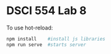 # DSCI 554 Lab 8

To use hot-reload:

```bash
npm install    #install js libraries
npm run serve  #starts server
```
